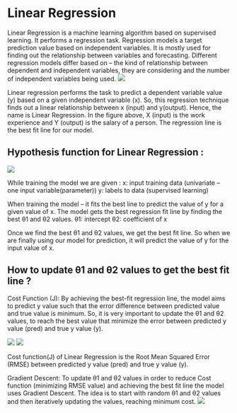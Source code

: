 # Linear Regression
Linear Regression is a machine learning algorithm based on supervised learning.
It performs a regression task. Regression models a target prediction value based on independent variables.
It is mostly used for finding out the relationship between variables and forecasting. Different regression models 
differ based on – the kind of relationship between dependent and independent variables, they are considering and the number of independent variables being used.
![](https://media.geeksforgeeks.org/wp-content/uploads/linear-regression-plot.jpg)

Linear regression performs the task to predict a dependent variable value (y) based on a given independent variable (x).
So, this regression technique finds out a linear relationship between x (input) and y(output). Hence, the name is Linear Regression.
In the figure above, X (input) is the work experience and Y (output) is the salary of a person. The regression line is the best fit line for our model.

## Hypothesis function for Linear Regression :
![](https://media.geeksforgeeks.org/wp-content/uploads/linear-regression-hypothesis.jpg)

While training the model we are given :
x: input training data (univariate – one input variable(parameter))
y: labels to data (supervised learning)

When training the model – it fits the best line to predict the value of y for a given value of x.
The model gets the best regression fit line by finding the best θ1 and θ2 values.
θ1: intercept
θ2: coefficient of x

Once we find the best θ1 and θ2 values, we get the best fit line.
So when we are finally using our model for prediction, it will predict the value of y for the input value of x.

## How to update θ1 and θ2 values to get the best fit line ?

Cost Function (J):
By achieving the best-fit regression line, the model aims to predict y value such that the error difference between predicted value
and true value is minimum. So, it is very important to update the θ1 and θ2 values, to reach the best value that minimize the error
between predicted y value (pred) and true y value (y).

![](https://media.geeksforgeeks.org/wp-content/uploads/LR-cost-function-1.jpg)
![](https://media.geeksforgeeks.org/wp-content/uploads/LR-cost-function-2.jpg)

Cost function(J) of Linear Regression is the Root Mean Squared Error (RMSE) between predicted y value (pred) and true y value (y).

Gradient Descent:
To update θ1 and θ2 values in order to reduce Cost function (minimizing RMSE value) and achieving the best fit line the model uses Gradient Descent. The idea is to start with random θ1 and θ2 values and then iteratively updating the values, reaching minimum cost.
<img src="https://render.githubusercontent.com/render/math?math=e^{i \pi} = -1">
